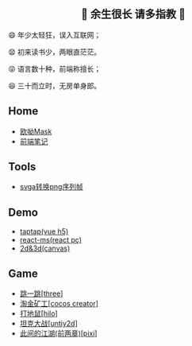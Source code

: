 <h2 align="center">👋 余生很长 请多指教 👋</h2>

<p>😄 年少太轻狂，误入互联网；</p>
<p>😧 初来读书少，两眼直茫茫。</p>
<p>😝 语言数十种，前端称擅长；</p>
<p>😆 三十而立时，无房单身郎。</p>

## Home

- [欧呦Mask](https://jsmask.github.io/ouyou/index.html#/)
- [前端笔记](https://jsmask.gitee.io/note_blob/)


## Tools

- [svga转换png序列帧](https://jsmask.github.io/svgatopngs/)


## Demo

- [taptap(vue h5)](https://jsmask.github.io/taptap/)
- [react-ms(react pc)](https://jsmask.github.io/react-ms)
- [2d&3d(canvas)](https://github.com/jsmask/JSCanvasTest)


## Game

- [跳一跳[three]](https://jsmask.github.io/jump-game/index.html)
- [淘金矿工[cocos creator]](https://jsmask.github.io/gold-miner/)
- [打地鼠[hilo]](https://jsmask.github.io/h5game/gopher.html)
- [坦克大战[untiy2d]](https://github.com/jsmask/Tank)
- [此间的江湖(前两章)[pixi]](https://jsmask.github.io/show/02/index.html)

